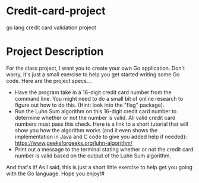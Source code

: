 # Credit-card-project
go lang credit card validation project

# Project Description
For the class project, I want you to create your own Go application. Don't worry, it's just a small exercise to help you get started writing some Go code. Here are the project specs...

- Have the program take in a 16-digit credit card number from the command line. You might need to do a small bit of online research to figure out how to do this. (Hint: look into the "flag" package).
- Run the Luhn Sum algorithm on this 16-digit credit card number to determine whether or not the number is valid. All valid credit card numbers must pass this check. Here is a link to a short tutorial that will show you how the algorithm works (and it even shows the implementation in Java and C code to give you added help if needed): https://www.geeksforgeeks.org/luhn-algorithm/
- Print out a message to the terminal stating whether or not the credit card number is valid based on the output of the Luhn Sum algorithm.

And that's it! As I said, this is just a short little exercise to help get you going with the Go language. Hope you enjoy!#
